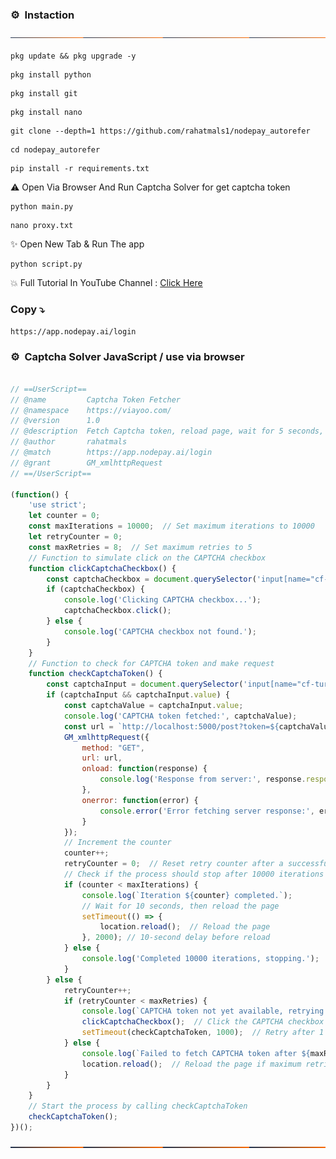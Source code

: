 ### ⚙️&nbsp; Instaction
<img align="center" alt="line" src="https://github.com/DalpatRathore/dalpatrathore/blob/main/assets/images/line-2.svg"> 

```
pkg update && pkg upgrade -y
```
```
pkg install python
```
```
pkg install git
```
```
pkg install nano
```
```
git clone --depth=1 https://github.com/rahatmals1/nodepay_autorefer
```
```
cd nodepay_autorefer
```
```
pip install -r requirements.txt
```

⚠️ Open Via Browser And Run Captcha Solver for get captcha token
```
python main.py
```
```
nano proxy.txt
```

✨ Open New Tab & Run The app
```
python script.py
```

 💥 Full Tutorial In YouTube Channel : <a href="https://youtu.be/MzIyvahvRA4?si=G8SQHlqUdUMrdC2x">Click Here</a>
 
### Copy ⤵️ 
```
https://app.nodepay.ai/login
```


### ⚙️&nbsp; Captcha Solver JavaScript / use via browser

```javascript

// ==UserScript==
// @name         Captcha Token Fetcher
// @namespace    https://viayoo.com/
// @version      1.0
// @description  Fetch Captcha token, reload page, wait for 5 seconds, and run for 10000 times
// @author       rahatmals
// @match        https://app.nodepay.ai/login
// @grant        GM_xmlhttpRequest
// ==/UserScript==

(function() {
    'use strict';
    let counter = 0;
    const maxIterations = 10000;  // Set maximum iterations to 10000
    let retryCounter = 0;
    const maxRetries = 8;  // Set maximum retries to 5
    // Function to simulate click on the CAPTCHA checkbox
    function clickCaptchaCheckbox() {
        const captchaCheckbox = document.querySelector('input[name="cf-turnstile-response"]');
        if (captchaCheckbox) {
            console.log('Clicking CAPTCHA checkbox...');
            captchaCheckbox.click();
        } else {
            console.log('CAPTCHA checkbox not found.');
        }
    }
    // Function to check for CAPTCHA token and make request
    function checkCaptchaToken() {
        const captchaInput = document.querySelector('input[name="cf-turnstile-response"]');
        if (captchaInput && captchaInput.value) {
            const captchaValue = captchaInput.value;
            console.log('CAPTCHA token fetched:', captchaValue);
            const url = `http://localhost:5000/post?token=${captchaValue}`;
            GM_xmlhttpRequest({
                method: "GET",
                url: url,
                onload: function(response) {
                    console.log('Response from server:', response.responseText);
                },
                onerror: function(error) {
                    console.error('Error fetching server response:', error);
                }
            });
            // Increment the counter
            counter++;
            retryCounter = 0;  // Reset retry counter after a successful fetch
            // Check if the process should stop after 10000 iterations
            if (counter < maxIterations) {
                console.log(`Iteration ${counter} completed.`);
                // Wait for 10 seconds, then reload the page
                setTimeout(() => {
                    location.reload();  // Reload the page
                }, 2000); // 10-second delay before reload
            } else {
                console.log('Completed 10000 iterations, stopping.');
            }
        } else {
            retryCounter++;
            if (retryCounter < maxRetries) {
                console.log(`CAPTCHA token not yet available, retrying... (Attempt ${retryCounter} of ${maxRetries})`);
                clickCaptchaCheckbox();  // Click the CAPTCHA checkbox if available
                setTimeout(checkCaptchaToken, 1000);  // Retry after 1 second if CAPTCHA is not available
            } else {
                console.log(`Failed to fetch CAPTCHA token after ${maxRetries} attempts, reloading page.`);
                location.reload();  // Reload the page if maximum retries reached
            }
        }
    }
    // Start the process by calling checkCaptchaToken
    checkCaptchaToken();
})();

```
<img align="center" alt="line" src="https://github.com/DalpatRathore/dalpatrathore/blob/main/assets/images/line-2.svg">
